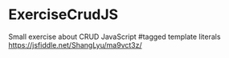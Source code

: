 ﻿# ExerciseCrudJS
Small exercise about CRUD JavaScript
#tagged template literals
https://jsfiddle.net/ShangLyu/ma9vct3z/
